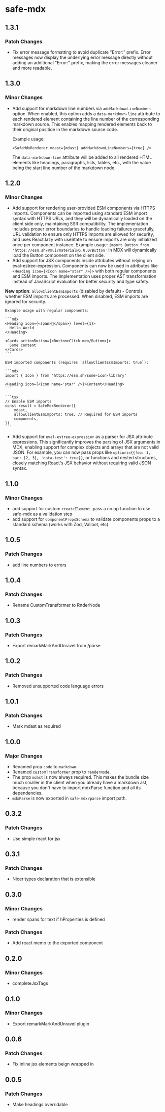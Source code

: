 # safe-mdx

## 1.3.1

### Patch Changes

-   Fix error message formatting to avoid duplicate "Error:" prefix. Error messages now display the underlying error message directly without adding an additional "Error:" prefix, making the error messages cleaner and more readable.

## 1.3.0

### Minor Changes

-   Add support for markdown line numbers via `addMarkdownLineNumbers` option. When enabled, this option adds a `data-markdown-line` attribute to each rendered element containing the line number of the corresponding markdown source. This enables mapping rendered elements back to their original position in the markdown source code.

    Example usage:

    ```tsx
    <SafeMdxRenderer mdast={mdast} addMarkdownLineNumbers={true} />
    ```

    The `data-markdown-line` attribute will be added to all rendered HTML elements like headings, paragraphs, lists, tables, etc., with the value being the start line number of the markdown node.

## 1.2.0

### Minor Changes

-   Add support for rendering user-provided ESM components via HTTPS imports. Components can be imported using standard ESM import syntax with HTTPS URLs, and they will be dynamically loaded on the client side only, maintaining SSR compatibility. The implementation includes proper error boundaries to handle loading failures gracefully, URL validation to ensure only HTTPS imports are allowed for security, and uses React.lazy with useState to ensure imports are only initialized once per component instance. Example usage: `import Button from 'https://esm.sh/@mui/material@5.0.0/Button'` in MDX will dynamically load the Button component on the client side.
-   Add support for JSX components inside attributes without relying on eval-estree-expression. Components can now be used in attributes like `<Heading icon={<Icon name="star" />}>` with both regular components and ESM imports. The implementation uses proper AST transformation instead of JavaScript evaluation for better security and type safety.

**New option:** `allowClientEsmImports` (disabled by default) - Controls whether ESM imports are processed. When disabled, ESM imports are ignored for security.

    Example usage with regular components:

    ```mdx
    <Heading icon={<span>👋</span>} level={1}>
      Hello World
    </Heading>

    <Cards actionButton={<Button>Click me</Button>}>
      Some content
    </Cards>
    ```

    ESM imported components (requires `allowClientEsmImports: true`):

    ```mdx
    import { Icon } from 'https://esm.sh/some-icon-library'

    <Heading icon={<Icon name='star' />}>Content</Heading>
    ```

    ```tsx
    // Enable ESM imports
    const result = SafeMdxRenderer({
        mdast,
        allowClientEsmImports: true, // Required for ESM imports
        components,
    })
    ```

-   Add support for `eval-estree-expression` as a parser for JSX attribute expressions. This significantly improves the parsing of JSX arguments in MDX, enabling support for complex objects and arrays that are not valid JSON. For example, you can now pass props like `options={{foo: 1, bar: [2, 3], 'data-test': true}}`, or functions and nested structures, closely matching React's JSX behavior without requiring valid JSON syntax.

## 1.1.0

### Minor Changes

-   add support for custom `createElement`. pass a no op function to use safe-mdx as a validation step
-   add support for `componentPropsSchema` to validate components props to a standard schema (works with Zod, Valibot, etc)

## 1.0.5

### Patch Changes

-   add line numbers to errors

## 1.0.4

### Patch Changes

-   Rename CustomTransformer to RnderNode

## 1.0.3

### Patch Changes

-   Export remarkMarkAndUnravel from /parse

## 1.0.2

### Patch Changes

-   Removed unsupported code language errors

## 1.0.1

### Patch Changes

-   Mark mdast as required

## 1.0.0

### Major Changes

-   Renamed prop `code` to `markdown`.
-   Renamed `customTransformer` prop to `renderNode`.
-   The prop `mdast` is now always required. This makes the bundle size much smaller in the client when you already have a markdown ast, because you don't have to import mdxParse function and all its dependencies.
-   `mdxParse` is now exported in `safe-mdx/parse` import path.

## 0.3.2

### Patch Changes

-   Use simple react for jsx

## 0.3.1

### Patch Changes

-   Nicer types declaration that is extensible

## 0.3.0

### Minor Changes

-   render spans for text if hProperties is defined

### Patch Changes

-   Add react memo to the exported component

## 0.2.0

### Minor Changes

-   completeJsxTags

## 0.1.0

### Minor Changes

-   Export remarkMarkAndUnravel plugin

## 0.0.6

### Patch Changes

-   Fix inline jsx elements beign wrapped in <p/>

## 0.0.5

### Patch Changes

-   Make headings overridable
